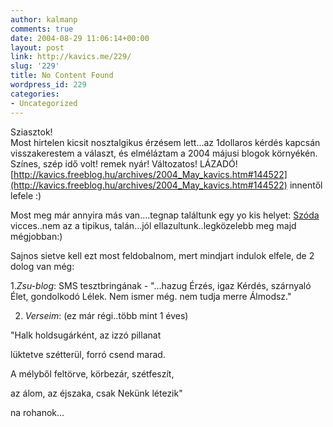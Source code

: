```yaml
---
author: kalmanp
comments: true
date: 2004-08-29 11:06:14+00:00
layout: post
link: http://kavics.me/229/
slug: '229'
title: No Content Found
wordpress_id: 229
categories:
- Uncategorized
---
```


Sziasztok!  
Most hirtelen kicsit nosztalgikus érzésem lett...az 1dollaros kérdés kapcsán visszakerestem a választ, és elméláztam a 2004 májusi blogok környékén.  
Színes, szép idő volt! remek nyár! Változatos! LÁZADÓ! [http://kavics.freeblog.hu/archives/2004_May_kavics.htm#144522](http://kavics.freeblog.hu/archives/2004_May_kavics.htm#144522) innentől lefele :)




Most meg már annyira más van....tegnap találtunk egy yo kis helyet: [Szóda](http://www.szoda.com/) vicces..nem az a tipikus, talán...jól ellazultunk..legközelebb meg majd mégjobban:)




Sajnos sietve kell ezt most feldobalnom, mert mindjart indulok elfele, de 2 dolog van még:




1._Zsu-blog_: SMS tesztbringának - "...hazug Érzés, igaz Kérdés, szárnyaló Élet, gondolkodó Lélek. Nem ismer még. nem tudja merre Álmodsz."




2. _Verseim_: (ez már régi..több mint 1 éves)




"Halk holdsugárként, az izzó pillanat




lüktetve szétterül, forró csend marad.




A mélyből feltörve, körbezár, szétfeszít,




az álom, az éjszaka, csak Nekünk létezik"







na rohanok...
